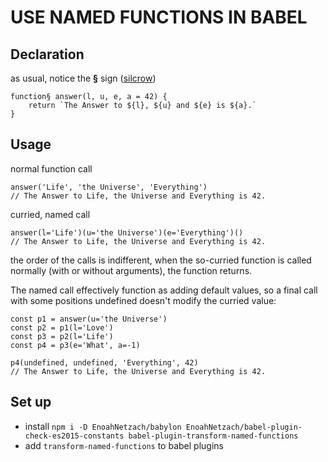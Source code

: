 # USE NAMED FUNCTIONS IN BABEL

## Declaration

as usual, notice the **§** sign ([silcrow](https://en.wikipedia.org/wiki/Section_sign))
```es6
function§ answer(l, u, e, a = 42) {
    return `The Answer to ${l}, ${u} and ${e} is ${a}.`
}
```

## Usage

normal function call
```es6
answer('Life', 'the Universe', 'Everything')
// The Answer to Life, the Universe and Everything is 42.
```

curried, named call
```es6
answer(l='Life')(u='the Universe')(e='Everything')()
// The Answer to Life, the Universe and Everything is 42.
```
the order of the calls is indifferent, when the so-curried function is
called normally (with or without arguments), the function returns.

The named call effectively function as adding default values, so a
final call with some positions undefined doesn't modify the curried
value:
```es6
const p1 = answer(u='the Universe')
const p2 = p1(l='Love')
const p3 = p2(l='Life')
const p4 = p3(e='What', a=-1)

p4(undefined, undefined, 'Everything', 42)
// The Answer to Life, the Universe and Everything is 42.
```

## Set up

 - install `npm i -D EnoahNetzach/babylon EnoahNetzach/babel-plugin-check-es2015-constants babel-plugin-transform-named-functions`
 - add `transform-named-functions` to babel plugins
